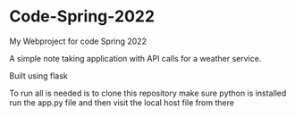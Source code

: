 # Code-Spring-2022
My Webproject for code Spring 2022

A simple note taking application with API calls for a weather service.

Built using flask

To run all is needed is to clone this repository
make sure python is installed
run the app.py file and then visit the local host file from there
